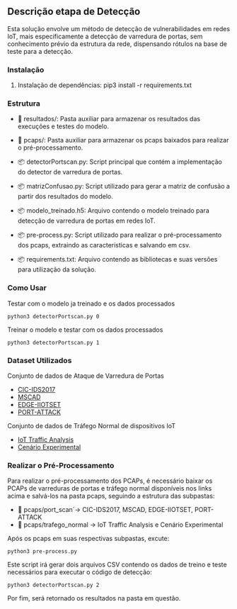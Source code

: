## Descrição etapa de Detecção

Esta solução envolve um método de detecção de vulnerabilidades em redes IoT, mais especificamente a detecção de varredura de portas, sem conhecimento prévio da estrutura da rede, dispensando rótulos na base de teste para a detecção.

### Instalação

1. Instalação de dependências: pip3 install -r requirements.txt 

### Estrutura

- 📂 resultados/: Pasta auxiliar para armazenar os resultados das execuções e testes do modelo.

- 📂 pcaps/: Pasta auxiliar para armazenar os pcaps baixados para realizar o pré-processamento.

- 📦 detectorPortscan.py: Script principal que contém a implementação do detector de varredura de portas.

- 📦 matrizConfusao.py: Script utilizado para gerar a matriz de confusão a partir dos resultados do modelo.

- 📦 modelo_treinado.h5: Arquivo contendo o modelo treinado para detecção de varredura de portas em redes IoT.

- 📦 pre-process.py: Script utilizado para realizar o pré-processamento dos pcaps, extraindo as caracteristicas e salvando em csv.

- 📦 requirements.txt: Arquivo contendo as bibliotecas e suas versões para utilização da solução.

### Como Usar

Testar com o modelo ja treinado e os dados processados

	python3 detectorPortscan.py 0

Treinar o modelo e testar com os dados processados

	python3 detectorPortscan.py 1

### Dataset Utilizados

Conjunto de dados de Ataque de Varredura de Portas

- [CIC-IDS2017](https://www.unb.ca/cic/datasets/ids-2017.html)
- [MSCAD](https://ieee-dataport.org/documents/multi-step-cyber-attack-dataset-mscad-intrusion-detection)
- [EDGE-IIOTSET](https://ieee-dataport.org/documents/edge-iiotset-new-comprehensive-realistic-cyber-security-dataset-iot-and-iiot-applications)
- [PORT-ATTACK](https://ieee-dataport.org/documents/dataset-port-scanning-attacks-emulation-testbed-and-hardware-loop-testbed)

Conjunto de dados de Tráfego Normal de dispositivos IoT

- [IoT Traffic Analysis](https://iotanalytics.unsw.edu.au/iottraces.html)
- [Cenário Experimental](https://drive.google.com/file/d/1J4-9eby8X8NYYM0o3cxR75GFdfIiqcVG/view)

### Realizar o Pré-Processamento

Para realizar o pré-processamento dos PCAPs, é necessário baixar os PCAPs de varreduras de portas e tráfego normal disponíveis nos links acima e salvá-los na pasta pcaps, seguindo a estrutura das subpastas:

- 📂 pcaps/port_scan´-> CIC-IDS2017, MSCAD, EDGE-IIOTSET, PORT-ATTACK
- 📂 pcaps/trafego_normal -> IoT Traffic Analysis e Cenário Experimental

Após os pcaps em suas respectivas subpastas, excute:

	python3 pre-process.py

Este script irá gerar dois arquivos CSV contendo os dados de treino e teste necessários para executar o código de detecção:

	python3 detectorPortscan.py 2

Por fim, será retornado os resultados na pasta em questão.